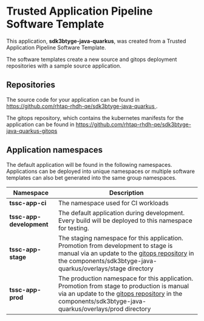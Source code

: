 # Trusted Application Pipeline Software Template

This application, **sdk3btyge-java-quarkus**, was created from a Trusted Application Pipeline Software Template.

The software templates create a new source and gitops deployment repositories with a sample source application. 

## Repositories

The source code for your application can be found in [https://github.com/rhtap-rhdh-qe/sdk3btyge-java-quarkus ](https://github.com/rhtap-rhdh-qe/sdk3btyge-java-quarkus ).
 
The gitops repository, which contains the kubernetes manifests for the application can be found in 
[https://github.com/rhtap-rhdh-qe/sdk3btyge-java-quarkus-gitops ](https://github.com/rhtap-rhdh-qe/sdk3btyge-java-quarkus-gitops ) 

## Application namespaces 

The default application will be found in the following namespaces. Applications can be deployed into unique namespaces or multiple software templates can also bet generated into the same group namespaces.  

|  Namespace   |  Description   |  
| -------- | -------- |
| **tssc-app-ci** | The namespace used for CI workloads |
| **tssc-app-development** | The default application during development. Every build will be deployed to this namespace for testing. |
| **tssc-app-stage** | The staging namespace for this application. Promotion from development to stage is manual via an update to the [gitops repository](https://github.com/rhtap-rhdh-qe/sdk3btyge-java-quarkus-gitops ) in the components/sdk3btyge-java-quarkus/overlays/stage directory |
| **tssc-app-prod** | The production namespace for this application. Promotion from stage to production is manual via an update to the [gitops repository](https://github.com/rhtap-rhdh-qe/sdk3btyge-java-quarkus-gitops ) in the components/sdk3btyge-java-quarkus/overlays/prod directory |